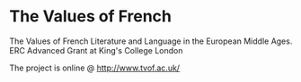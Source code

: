 # The Values of French
The Values of French Literature and Language in the European Middle Ages. ERC Advanced Grant at King's College London

The project is online @ http://www.tvof.ac.uk/
